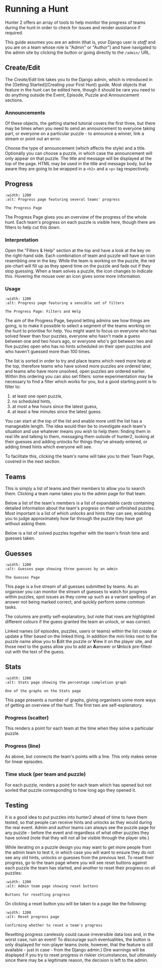 # Running a Hunt

Hunter 2 offers an array of tools to help monitor the progress of teams during the hunt in order to check for
issues and render assistance if required.

This guide assumes you are an admin (that is, your Django user is *staff* and you are on a team whose role is "Admin" or
"Author") and have navigated to the admin site by clicking the button or going directly to the `/admin/` URL.

## Create/Edit

The *Create/Edit* link takes you to the Django admin, which is introduced in the [Getting Started](Creating your First Hunt)
guide.
Most objects that feature in the hunt can be edited here, though it should be rare you need to do anything outside the
Event, Episode, Puzzle and Announcement sections.

### Announcements

Of these objects, the getting started tutorial covers the first three, but there may be times when you need to
send an announcement to everyone taking part, or everyone on a particular puzzle - to announce a winner,
link a stream or point out an error.

Choose the type of announcement (which affects the style) and a title. Optionally you can choose a puzzle, in which
case the announcement will only appear on that puzzle. The title and message will be displayed at the top
of the page. HTML may be used in the title and message body, but be aware they are going to be wrapped in
a `<h2>` and a `<p>` tag respectively.

## Progress

```{figure} img/admin_progress.png
:width: 1200
:alt: Progress page featuring several teams' progress

The Progress Page
```

The Progress Page gives you an overview of the progress of the whole hunt. Each team's progress on each puzzle is
visible here, though there are filters to help cut this down.

### Interpretation

Open the "Filters & Help" section at the top and have a look at the key on the right-hand side. Each combination of
team and puzzle will have an icon resembling one in the key. While the team is working on the puzzle, the red pie-chart
will fill up as they spend time on the puzzle and fade out if they stop guessing. When a team solves a puzzle, the 
icon changes to indicate this. Hovering the mouse over an icon gives some more information.

### Usage

```{figure} img/admin_progress_filters.png
:width: 1200
:alt: Progress page featuring a sensible set of filters

The Progress Page: Filters and Help
```

The aim of the Progress Page, beyond letting admins see how things are going, is to make it possible to select a
segment of the teams working on the hunt to prioritise for help. You might want to focus on everyone who has solved
fewer than four puzzles, everyone who hasn't made a guess between one and two hours ago, or everyone who's got between
two and five puzzles open who has no hints scheduled on their open puzzles and who haven't guessed more than 100 times.

The list is sorted in order to try and place teams which need more help at the top, therefore teams who have solved
more puzzles are ordered later, and teams who have more unsolved, open puzzles are ordered earlier. Within this ordering
you can also set filters: some experimentation may be necessary to find a filter which works for you, but a good starting
point is to filter to:
1. at least one open puzzle,
2. no scheduled hints,
3. at most a few hours since the latest guess,
4. at least a few minutes since the latest guess.

You can start at the top of the list and enable more until the list has a manageable length. The idea would then be to
investigate each team's situation and use whatever means you wish to help them: finding them in real life and talking
to them, messaging them outside of hunter2, looking at their guesses and adding unlocks for things they've already
entered, or adding timed hints which everyone will see.

To facilitate this, clicking the team's name will take you to their Team Page, covered in the next section.

## Teams

This is simply a list of teams and their members to allow you to search them. Clicking a team name takes you to the
admin page for that team.

Below a list of the team's members is a list of expandable cards containing detailed information about the team's
progress on their unfinished puzzles. Most important is a list of which unlocks and hints they can see, enabling you
to judge approximately how far through the puzzle they have got without asking them.

Below is a list of solved puzzles together with the team's finish time and guesses taken.

## Guesses

```{figure} img/admin_guess_list.png
:width: 1200
:alt: Guesses page showing three guesses by an admin

The Guesses Page
```

This page is a live stream of all guesses submitted by teams. As an organiser you can monitor the stream of guesses
to watch for progress within puzzles, spot issues as they come up such as a variant spelling of an answer not being
marked correct, and quickly perform some common tasks.

The columns are pretty self-explanatory, but note that rows are highlighted different colours if the guess granted the
team an unlock, or was correct.

Linked names (of episodes, puzzles, users or teams) within the list create or update a filter based on the linked thing.
In addition the mini links next to the puzzle name allow you to **E**dit the puzzle or **V**iew it on the player site,
and those next to the guess allow you to add an **A**answer or **U**nlock pre-filled-out with the text of the guess.

## Stats

```{figure} img/admin_stats_completion.png
:width: 1200
:alt: Stats page showing the percentage completion graph

One of the graphs on the Stats page
```

This page presents a number of graphs, giving organisers some more ways of getting an overview of the hunt. The first
two are self-explanatory.

### Progress (scatter)

This renders a point for each team at the time when they solve a particular puzzle.

### Progress (line)

As above, but connects the team's points with a line. This only makes sense for linear episodes.

### Time stuck (per team and puzzle)

For each puzzle, renders a point for each team which has opened but not sovled that puzzle corresponding to how long
ago they opened it.

## Testing

It is a good idea to put puzzles into hunter2 ahead of time to have them tested, so that people can receive hints and
unlocks as they would during the real event. Admin and author teams can always see the puzzle page for any puzzle -
before the event and regardless of what other puzzles they have solved (note that they will not all be visible through
the player site.)

While iterating on a puzzle design you may want to get more people from the admin team to test it, in which case you
will want to ensure they do not see any old hints, unlocks or guesses from the previous test. To reset their progress,
go to the team page where you will see reset buttons against each puzzle the team has started, and another to reset
their progress on all puzzles:

```{figure} img/admin_team_reset.png
:width: 1200
:alt: Admin team page showing reset buttons

Buttons for resetting progress
```

On clicking a reset button you will be taken to a page like the following:

```{figure} img/admin_team_reset_confirm.png
:width: 1200
:alt: Reset progress page

Confirming whether to reset a team's progress
```

Resetting progress carelessly could cause irreversible data loss and, in the worst case, ruin an event! To discourage
such eventualities, the button is only displayed for non-player teams (note, however, that the feature is still
available - just in case - from the Django admin.) Dire warnings will be displayed if you try to reset progress in
riskier circumstances, but ultimately since there may be a legitimate reason, the decision is left to the admin.
